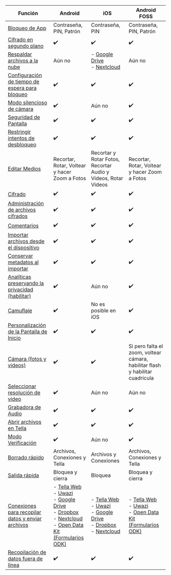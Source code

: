 
| **Función** | **Android**| **iOS** | **Android FOSS** |
|------|------|-----|-----|
|[Bloqueo de App](/features#app-lock)| Contraseña, PIN, Patrón|Contraseña, PIN | Contraseña, PIN, Patrón |
|[Cifrado en segundo plano](/features#background-encryption) | ✔️ | ✔️| ✔️ |
|[Respaldar archivos a la nube](/features#backup-files) | Aún no | - [Google Drive](/g-drive) <br />- [Nextcloud](/nextcloud)| Aún no |
|[Configuración de tiempo de espera para bloqueo](/features#lock-timeout-configuration)| ✔️| ✔️| ✔️ |
|[Modo silencioso de cámara](/features#camera-silent-mode)| ✔️| Aún no| ✔️ |
| [Seguridad de Pantalla](/features#screen-security)| ✔️| ✔️| ✔️ |
| [Restringir intentos de desbloqueo](features#restrict-unlocking-attempts)| ✔️| ✔️|  ✔️ |
| [Editar Medios](/features#edit-media)| Recortar, Rotar, Voltear y hacer Zoom a Fotos| Recortar y Rotar Fotos, Recortar Audio y Videos, Rotar Videos| Recortar, Rotar, Voltear y hacer Zoom a Fotos |
| [Cifrado](/features#encryption)| ✔️| ✔️| ✔️ |
| [Administración de archivos cifrados](/features#file-management)| ✔️ | ✔️ | ✔️ |
| [Comentarios](/features#feedback) | ✔️ | ✔️ | ✔️ |
| [Importar archivos desde el dispositivo](/features#import-files-from-device)| ✔️ | ✔️ | ✔️ |
| [Conservar metadatos al importar](/features#preserve-metadata-when-importing)| ✔️ | ✔️ |✔️ |
| [Analíticas preservando la privacidad (habilitar)](/features#privacy-preserving-analytics)| ✔️ | Aún no | ✔️ |
| [Camuflaje](/features#camouflage) | ✔️ | No es posible en iOS | ✔️ |
| [Personalización de la Pantalla de Inicio](/features#homescreen-customization) | ✔️ | ✔️ | ✔️ |
| [Cámara (fotos y videos)](/features#camera-photos-and-videos) | ✔️ | ✔️ | Si pero falta el zoom, voltear cámara, habilitar flash y habilitar cuadricula |
| [Seleccionar resolución de video](/features#select-video-resolution) | ✔️ | Aún no | Aún no |
| [Grabadora de Audio](/features#audio-recorder)| ✔️ | ✔️ | ✔️ |
| [Abrir archivos en Tella](/features#open-files-in-tella)| ✔️ | ✔️ | ✔️ |
| [Modo Verificación](/features#verification-mode)| ✔️ | Aún no | ✔️ |
| [Borrado rápido](/features#quick-delete)| Archivos, Conexiones y Tella | Archivos y Conexiones  | Archivos, Conexiones y Tella |
| [Salida rápida](/features#quick-exit)| Bloquea y cierra | Bloquea  | Bloquea y cierra  |
| [Conexiones para recopilar datos y enviar archivos](/features#connecting-to-servers) | - [Tella Web](/tella-web) <br />- [Uwazi](/uwazi) <br />- [Google Drive](/g-drive) <br />- [Dropbox](/dropbox) <br />- [Nextcloud](/nextcloud) <br /> - [Open Data Kit (Formularios ODK)](/odk) | - [Tella Web](/tella-web) <br />- [Uwazi](/uwazi) <br />- [Google Drive](/g-drive) <br />- [Dropbox](/dropbox) <br />- [Nextcloud](/nextcloud) |  - [Tella Web](/tella-web) <br />- [Uwazi](/uwazi) <br />- [Open Data Kit (Formularios ODK)](/odk)  |
| [Recopilación de datos fuera de línea](/features#offline-data-collection) | ✔️ | ✔️ |  ✔️ |
